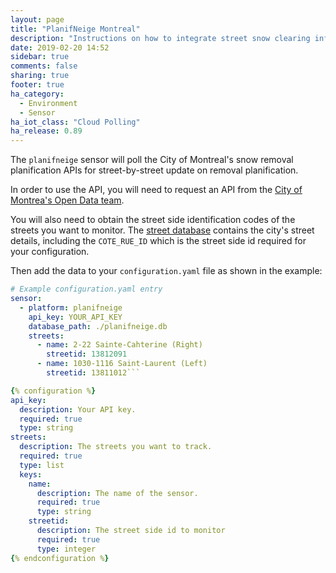 ```yaml
---
layout: page
title: "PlanifNeige Montreal"
description: "Instructions on how to integrate street snow clearing information within Home Assistant."
date: 2019-02-20 14:52
sidebar: true
comments: false
sharing: true
footer: true
ha_category:
  - Environment
  - Sensor
ha_iot_class: "Cloud Polling"
ha_release: 0.89
---
```


The `planifneige` sensor will poll the City of Montreal's snow removal planification APIs for street-by-street update on removal planification.

In order to use the API, you will need to request an API from the [City of Montrea's Open Data team](http://donnees.ville.montreal.qc.ca/dataset/deneigement).

You will also need to obtain the street side identification codes of the streets you want to monitor. The [street database](http://donnees.ville.montreal.qc.ca/dataset/geobase-double) contains the city's street details, including the `COTE_RUE_ID` which is the street side id required for your configuration.


Then add the data to your `configuration.yaml` file as shown in the example:

```yaml
# Example configuration.yaml entry
sensor:
  - platform: planifneige
    api_key: YOUR_API_KEY
    database_path: ./planifneige.db
    streets:
      - name: 2-22 Sainte-Cahterine (Right)
        streetid: 13812091
      - name: 1030-1116 Saint-Laurent (Left)
        streetid: 13811012```

{% configuration %}
api_key:
  description: Your API key.
  required: true
  type: string
streets:
  description: The streets you want to track.
  required: true
  type: list
  keys:
    name:
      description: The name of the sensor.
      required: true
      type: string
    streetid:
      description: The street side id to monitor
      required: true
      type: integer
{% endconfiguration %}

